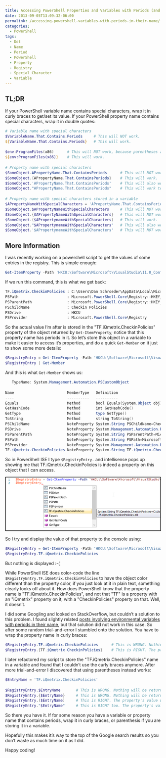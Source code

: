 ```yaml
---
title: Accessing PowerShell Properties and Variables with Periods (and other special characters) in their Name
date: 2013-09-05T13:09:32-06:00
permalink: /accessing-powershell-variables-with-periods-in-their-name/
categories:
  - PowerShell
tags:
  - Dot
  - Name
  - Period
  - PowerShell
  - Property
  - Registry
  - Special Character
  - Variable
---
```


## TL;DR

If your PowerShell variable name contains special characters, wrap it in curly braces to get/set its value. If your PowerShell property name contains special characters, wrap it in double quotes:

```powershell
# Variable name with special characters
$VariableName.That.Contains.Periods     # This will NOT work.
${VariableName.That.Contains.Periods}   # This will work.

$env:ProgramFiles(x86)      # This will NOT work, because parentheses are special characters.
${env:ProgramFiles(x86)}    # This will work.

# Property name with special characters
$SomeObject.APropertyName.That.ContainsPeriods      # This will NOT work.
$SomeObject.{APropertyName.That.ContainsPeriods}    # This will work.
$SomeObject.'APropertyName.That.ContainsPeriods'    # This will also work.
$SomeObject."APropertyName.That.ContainsPeriods"    # This will work too.

# Property name with special characters stored in a variable
$APropertyNameWithSpecialCharacters = 'APropertyName.That.ContainsPeriods'
$SomeObject.$APropertyNameWithSpecialCharacters     # This will NOT work.
$SomeObject.{$APropertyNameWithSpecialCharacters}   # This will NOT work.
$SomeObject.($APropertynameWithSpecialCharacters)   # This will work.
$SomeObject."$APropertynameWithSpecialCharacters"   # This will also work.
$SomeObject.'$APropertynameWithSpecialCharacters'   # This will NOT work.
```

## More Information

I was recently working on a powershell script to get the values of some entries in the registry. This is simple enough:

```powershell
Get-ItemProperty -Path 'HKCU:\Software\Microsoft\VisualStudio\11.0_Config\TeamFoundation\SourceControl\Checkin Policies' -Name 'TF.iQmetrix.CheckinPolicies'
```

If we run this command, this is what we get back:

```powershell
TF.iQmetrix.CheckinPolicies : C:\Users\Dan Schroeder\AppData\Local\Microsoft\VisualStudio\11.0\Extensions\mwlu1noz.4t5\TF.iQmetrix.CheckinPolicies.dll
PSPath                      : Microsoft.PowerShell.Core\Registry::HKEY_CURRENT_USER\Software\Microsoft\VisualStudio\11.0_Config\TeamFoundation\SourceControl\Checkin Policies
PSParentPath                : Microsoft.PowerShell.Core\Registry::HKEY_CURRENT_USER\Software\Microsoft\VisualStudio\11.0_Config\TeamFoundation\SourceControl
PSChildName                 : Checkin Policies
PSDrive                     : HKCU
PSProvider                  : Microsoft.PowerShell.Core\Registry
```

So the actual value I’m after is stored in the "TF.iQmetrix.CheckinPolicies" property of the object returned by `Get-ItemProperty`; notice that this property name has periods in it. So let’s store this object in a variable to make it easier to access it’s properties, and do a quick `Get-Member` on it just to show some more details:

```powershell
$RegistryEntry = Get-ItemProperty -Path 'HKCU:\Software\Microsoft\VisualStudio\11.0_Config\TeamFoundation\SourceControl\Checkin Policies' -Name 'TF.iQmetrix.CheckinPolicies'
$RegistryEntry | Get-Member
```

And this is what `Get-Member` shows us:

```powershell
   TypeName: System.Management.Automation.PSCustomObject

Name                        MemberType   Definition
----                        ----------   ----------
Equals                      Method       bool Equals(System.Object obj)
GetHashCode                 Method       int GetHashCode()
GetType                     Method       type GetType()
ToString                    Method       string ToString()
PSChildName                 NoteProperty System.String PSChildName=Checkin Policies
PSDrive                     NoteProperty System.Management.Automation.PSDriveInfo PSDrive=HKCU
PSParentPath                NoteProperty System.String PSParentPath=Microsoft.PowerShell.Core\Registry::HKEY_CURRENT_USER\Software\Microsoft\VisualStudio\11.0_Config\TeamFoundation\SourceControl
PSPath                      NoteProperty System.String PSPath=Microsoft.PowerShell.Core\Registry::HKEY_CURRENT_USER\Software\Microsoft\VisualStudio\11.0_Config\TeamFoundation\SourceControl\Checkin Policies
PSProvider                  NoteProperty System.Management.Automation.ProviderInfo PSProvider=Microsoft.PowerShell.Core\Registry
TF.iQmetrix.CheckinPolicies NoteProperty System.String TF.iQmetrix.CheckinPolicies=C:\Users\Dan Schroeder\AppData\Local\Microsoft\VisualStudio\11.0\Extensions\mwlu1noz.4t5\TF.iQmetrix.CheckinPolicies.dll
```

So in PowerShell ISE I type `$RegistryEntry.` and intellisense pops up showing me that TF.iQmetrix.CheckinPolicies is indeed a property on this object that I can access.

![PowerShell ISE Intellisense](/assets/Posts/2013/09/PowerShell-ISE-Intellisense.png)

So I try and display the value of that property to the console using:

```powershell
$RegistryEntry = Get-ItemProperty -Path 'HKCU:\Software\Microsoft\VisualStudio\11.0_Config\TeamFoundation\SourceControl\Checkin Policies' -Name 'TF.iQmetrix.CheckinPolicies'
$RegistryEntry.TF.iQmetrix.CheckinPolicies
```

But nothing is displayed :-(

While PowerShell ISE does color-code the line `$RegistryEntry.TF.iQmetrix.CheckinPolicies` to have the object color different than the property color, if you just look at it in plain text, something clearly looks off about it. How does PowerShell know that the property name is "TF.iQmetrix.CheckinPolicies", and not that "TF" is a property with an "iQmetrix" property on it, with a "CheckinPolicies" property on that. Well, it doesn’t.

I did some Googling and looked on StackOverflow, but couldn’t a solution to this problem. I found slightly related [posts involving environmental variables with periods in their name](http://stackoverflow.com/questions/9984065/cannot-resolve-environment-variables-in-powershell-with-periods-in-them), but that solution did not work in this case. So after some random trial-and-error I stumbled onto the solution. You have to wrap the property name in curly braces:

```powershell
$RegistryEntry.TF.iQmetrix.CheckinPolicies      # This is WRONG. Nothing will be returned.
$RegistryEntry.{TF.iQmetrix.CheckinPolicies}    # This is RIGHT. The property's value will returned.
```

I later refactored my script to store the "TF.iQmetrix.CheckinPolicies" name in a variable and found that I couldn’t use the curly braces anymore. After more trial-and-error I discovered that using parentheses instead works:

```powershell
$EntryName = 'TF.iQmetrix.CheckinPolicies'

$RegistryEntry.$EntryName       # This is WRONG. Nothing will be returned.
$RegistryEntry.{$EntryName}     # This is WRONG. Nothing will be returned.
$RegistryEntry.($EntryName)     # This is RIGHT. The property's value will be returned.
$RegistryEntry."$EntryName"     # This is RIGHT too. The property's value will be returned.
```

So there you have it. If for some reason you have a variable or property name that contains periods, wrap it in curly braces, or parenthesis if you are storing it in a variable.

Hopefully this makes it’s way to the top of the Google search results so you don’t waste as much time on it as I did.

Happy coding!
